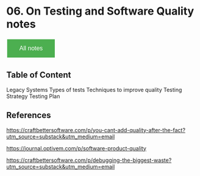 # 06. On Testing and Software Quality notes

<style>
  .back-button {
    background-color: #4CAF50; /* Green */
    border: none;
    color: white;
    padding: 15px 32px;
    text-align: center;
    text-decoration: none;
    display: inline-block;
    font-size: 16px;
    margin: 4px 2px;
    cursor: pointer;
  }
</style>

<button class="back-button" onclick="window.location.href='https://matiaspakua.github.io/tech.notes.io'">All notes</button>

## Table of Content

Legacy Systems
Types of tests
Techniques to improve quality
Testing Strategy
Testing Plan

## References

https://craftbettersoftware.com/p/you-cant-add-quality-after-the-fact?utm_source=substack&utm_medium=email

https://journal.optivem.com/p/software-product-quality

https://craftbettersoftware.com/p/debugging-the-biggest-waste?utm_source=substack&utm_medium=email

